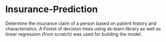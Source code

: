 # Insurance-Prediction
Determine the insurance claim of a person based on patient history and characteristics. A Forest of decision trees using sk-learn library as well as linear regression (from scratch) was used for building the model.
